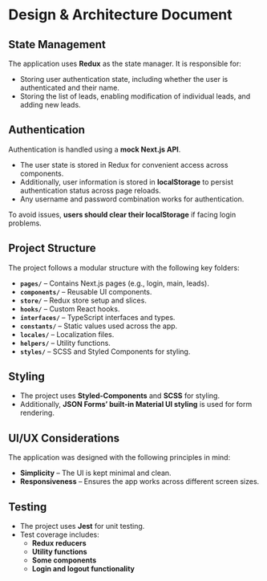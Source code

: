 # **Design & Architecture Document**

## **State Management**
The application uses **Redux** as the state manager. It is responsible for:  
- Storing user authentication state, including whether the user is authenticated and their name.  
- Storing the list of leads, enabling modification of individual leads, and adding new leads.  

## **Authentication**
Authentication is handled using a **mock Next.js API**.  
- The user state is stored in Redux for convenient access across components.  
- Additionally, user information is stored in **localStorage** to persist authentication status across page reloads.  
- Any username and password combination works for authentication.  

To avoid issues, **users should clear their localStorage** if facing login problems.  

## **Project Structure**
The project follows a modular structure with the following key folders:  

- **`pages/`** – Contains Next.js pages (e.g., login, main, leads).  
- **`components/`** – Reusable UI components.  
- **`store/`** – Redux store setup and slices.  
- **`hooks/`** – Custom React hooks.  
- **`interfaces/`** – TypeScript interfaces and types.  
- **`constants/`** – Static values used across the app.  
- **`locales/`** – Localization files.  
- **`helpers/`** – Utility functions.  
- **`styles/`** – SCSS and Styled Components for styling.  

## **Styling**
- The project uses **Styled-Components** and **SCSS** for styling.  
- Additionally, **JSON Forms’ built-in Material UI styling** is used for form rendering.  

## **UI/UX Considerations**
The application was designed with the following principles in mind:  
- **Simplicity** – The UI is kept minimal and clean.  
- **Responsiveness** – Ensures the app works across different screen sizes.  

## **Testing**
- The project uses **Jest** for unit testing.  
- Test coverage includes:  
  - **Redux reducers**  
  - **Utility functions**  
  - **Some components**  
  - **Login and logout functionality**  

